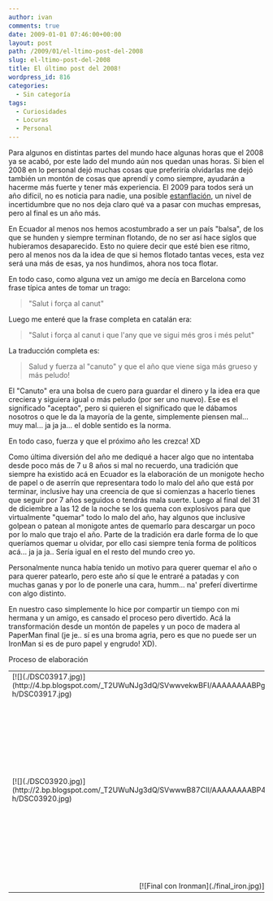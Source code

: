 ```yaml
---
author: ivan
comments: true
date: 2009-01-01 07:46:00+00:00
layout: post
path: /2009/01/el-ltimo-post-del-2008
slug: el-ltimo-post-del-2008
title: El último post del 2008!
wordpress_id: 816
categories:
  - Sin categoría
tags:
  - Curiosidades
  - Locuras
  - Personal
---
```


Para algunos en distintas partes del mundo hace algunas horas que el 2008 ya se acabó, por este lado del mundo aún nos quedan unas horas. Si bien el 2008 en lo personal dejó muchas cosas que preferiría olvidarlas me dejó también un montón de cosas que aprendí y como siempre, ayudarán a hacerme más fuerte y tener más experiencia. El 2009 para todos será un año difícil, no es noticia para nadie, una posible [estanflación](http://es.wikipedia.org/wiki/Estanflaci%C3%B3n), un nivel de incertidumbre que no nos deja claro qué va a pasar con muchas empresas, pero al final es un año más.

En Ecuador al menos nos hemos acostumbrado a ser un país "balsa", de los que se hunden y siempre terminan flotando, de no ser así hace siglos que hubieramos desaparecido. Esto no quiere decir que esté bien ese ritmo, pero al menos nos da la idea de que si hemos flotado tantas veces, esta vez será una más de esas, ya nos hundimos, ahora nos toca flotar.

En todo caso, como alguna vez un amigo me decía en Barcelona como frase típica antes de tomar un trago:

<blockquote>"Salut i força al canut"</blockquote>

Luego me enteré que la frase completa en catalán era:

<blockquote>"Salut i força al canut i que l'any que ve sigui més gros i més pelut"</blockquote>

La traducción completa es:

<blockquote>Salud y fuerza al "canuto" y que el año que viene siga más grueso y más peludo!</blockquote>

El "Canuto" era una bolsa de cuero para guardar el dinero y la idea era que creciera y siguiera igual o más peludo (por ser uno nuevo). Ese es el significado "aceptao", pero si quieren el significado que le dábamos nosotros o que le da la mayoría de la gente, simplemente piensen mal... muy mal... ja ja ja... el doble sentido es la norma.

En todo caso, fuerza y que el próximo año les crezca! XD

Como última diversión del año me dediqué a hacer algo que no intentaba desde poco más de 7 u 8 años si mal no recuerdo, una tradición que siempre ha existido acá en Ecuador es la elaboración de un monigote hecho de papel o de aserrín que representara todo lo malo del año que está por terminar, inclusive hay una creencia de que si comienzas a hacerlo tienes que seguir por 7 años seguidos o tendrás mala suerte. Luego al final del 31 de diciembre a las 12 de la noche se los quema con explosivos para que virtualmente "quemar" todo lo malo del año, hay algunos que inclusive golpean o patean al monigote antes de quemarlo para descargar un poco por lo malo que trajo el año. Parte de la tradición era darle forma de lo que queríamos quemar u olvidar, por ello casi siempre tenía forma de políticos acá... ja ja ja.. Sería igual en el resto del mundo creo yo.

Personalmente nunca había tenido un motivo para querer quemar el año o para querer patearlo, pero este año sí que le entraré a patadas y con muchas ganas y por lo de ponerle una cara, humm... na' preferí divertirme con algo distinto.

En nuestro caso simplemente lo hice por compartir un tiempo con mi hermana y un amigo, es cansado el proceso pero divertido. Acá la transformación desde un montón de papeles y un poco de madera al PaperMan final (je je.. sí es una broma agria, pero es que no puede ser un IronMan si es de puro papel y engrudo! XD).

<table width="100%" >
Proceso de elaboración<tbody ><tr >

<td valign="top" >
[![](./DSC03917.jpg)](http://4.bp.blogspot.com/_T2UWuNJg3dQ/SVwwvekwBFI/AAAAAAAABPg/rgadQhf6Kt4/s1600-h/DSC03917.jpg)

</td>

<td >
[![](./DSC03918.jpg)](http://3.bp.blogspot.com/_T2UWuNJg3dQ/SVwwvgPy5BI/AAAAAAAABPo/vjdIehQckDM/s1600-h/DSC03918.jpg)

</td>

<td >
[![](./DSC03919.jpg)](http://1.bp.blogspot.com/_T2UWuNJg3dQ/SVwwv4b7VMI/AAAAAAAABPw/PFxRraRVMrA/s1600-h/DSC03919.jpg)

</td>
</tr>
<tr >

<td >
[![](./DSC03920.jpg)](http://2.bp.blogspot.com/_T2UWuNJg3dQ/SVwwwB87CII/AAAAAAAABP4/BooN4FxwlMs/s1600-h/DSC03920.jpg)

</td>

<td >
[![](./DSC03921.jpg)](http://3.bp.blogspot.com/_T2UWuNJg3dQ/SVwwwjjuHZI/AAAAAAAABQA/dpm3CBmTvYw/s1600-h/DSC03921.jpg)

</td>

<td >

[![](./pre-iron.jpg)](http://3.bp.blogspot.com/_T2UWuNJg3dQ/SVxBa7XR_RI/AAAAAAAABQI/Tbw60XT7ztI/s1600-h/pre-iron.jpg)

</td>
</tr>
<tr >

<td colspan="3" align="center" >
[![Final con Ironman](./final_iron.jpg)](http://2.bp.blogspot.com/_T2UWuNJg3dQ/SVxBbEZfGAI/AAAAAAAABQQ/YeRwQXLebBo/s1600-h/final_iron.jpg)
Me pregunto si nos sacarán en Maxim por estar en una foto con Mr. Stark :P

</td>
</tr></tbody></table>
